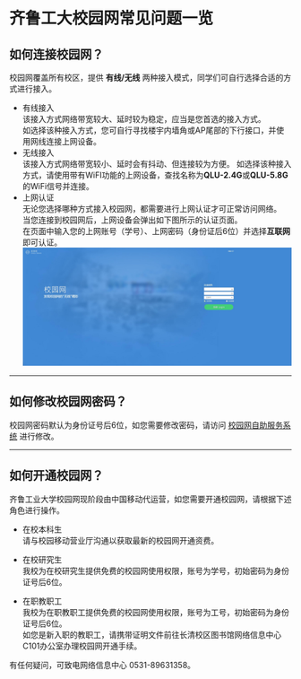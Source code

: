 # 齐鲁工大校园网常见问题一览

## 如何连接校园网？
校园网覆盖所有校区，提供 **有线/无线** 两种接入模式，同学们可自行选择合适的方式进行接入。

- 有线接入     
该接入方式网络带宽较大、延时较为稳定，应当是您首选的接入方式。   
如选择该种接入方式，您可自行寻找楼宇内墙角或AP尾部的下行接口，并使用网线连接上网设备。
- 无线接入   
该接入方式网络带宽较小、延时会有抖动、但连接较为方便。
如选择该种接入方式，请使用带有WiFI功能的上网设备，查找名称为**QLU-2.4G**或**QLU-5.8G**的WiFi信号并连接。
- 上网认证   
无论您选择哪种方式接入校园网，都需要进行上网认证才可正常访问网络。   
当您连接到校园网后，上网设备会弹出如下图所示的认证页面。   
在页面中输入您的上网账号（学号）、上网密码（身份证后6位）并选择**互联网**即可认证。
![rzjm](rzjm.jpg)

---

## 如何修改校园网密码？

校园网密码默认为身份证号后6位，如您需要修改密码，请访问 [校园网自助服务系统](http://172.17.21.111:8080) 进行修改。

---

## 如何开通校园网？

齐鲁工业大学校园网现阶段由中国移动代运营，如您需要开通校园网，请根据下述角色进行操作。

- 在校本科生   
请与校园移动营业厅沟通以获取最新的校园网开通资费。

- 在校研究生   
我校为在校研究生提供免费的校园网使用权限，账号为学号，初始密码为身份证号后6位。

- 在职教职工   
我校为在职教职工提供免费的校园网使用权限，账号为工号，初始密码为身份证号后6位。   
如您是新入职的教职工，请携带证明文件前往长清校区图书馆网络信息中心C101办公室办理校园网开通手续。   

有任何疑问，可致电网络信息中心 0531-89631358。
